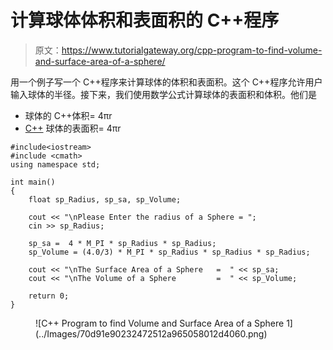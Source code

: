 # 计算球体体积和表面积的 C++程序

> 原文：<https://www.tutorialgateway.org/cpp-program-to-find-volume-and-surface-area-of-a-sphere/>

用一个例子写一个 C++程序来计算球体的体积和表面积。这个 C++程序允许用户输入球体的半径。接下来，我们使用数学公式计算球体的表面积和体积。他们是

*   球体的 C++体积= 4πr
*   [C++](https://www.tutorialgateway.org/cpp-programs/) 球体的表面积= 4πr

```
#include<iostream>
#include <cmath>
using namespace std;

int main()
{
	float sp_Radius, sp_sa, sp_Volume;

	cout << "\nPlease Enter the radius of a Sphere = ";
	cin >> sp_Radius;

	sp_sa =  4 * M_PI * sp_Radius * sp_Radius;
	sp_Volume = (4.0/3) * M_PI * sp_Radius * sp_Radius * sp_Radius;

	cout << "\nThe Surface Area of a Sphere   =  " << sp_sa;
	cout << "\nThe Volume of a Sphere         =  " << sp_Volume;

 	return 0;
}
```

<figure class="wp-block-image size-large">![C++ Program to find Volume and Surface Area of a Sphere 1](../Images/70d91e90232472512a965058012d4060.png)</figure>